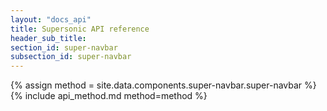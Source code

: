 ```yaml
---
layout: "docs_api"
title: Supersonic API reference
header_sub_title: 
section_id: super-navbar
subsection_id: super-navbar
---
```


{% assign method = site.data.components.super-navbar.super-navbar %}
{% include api_method.md method=method %}
